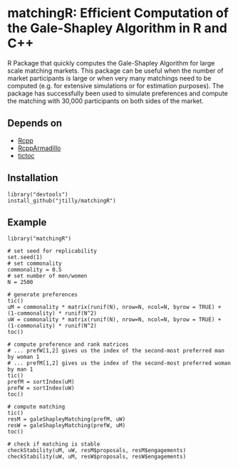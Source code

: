 # matchingR: Efficient Computation of the Gale-Shapley Algorithm in R and C++
R Package that quickly computes the Gale-Shapley Algorithm for large scale matching markets. This package can be useful when the number of market participants is large or when very many matchings need to be computed (e.g. for extensive simulations or for estimation purposes). The package has successfully been used to simulate preferences and compute the matching with 30,000 participants on both sides of the market.

## Depends on
* [Rcpp](http://cran.r-project.org/web/packages/Rcpp/index.html)
* [RcppArmadillo](http://cran.r-project.org/web/packages/RcppArmadillo/index.html)
* [tictoc](http://cran.r-project.org/web/packages/tictoc/index.html)

## Installation
```
library("devtools")
install_github("jtilly/matchingR")
```

## Example
```
library("matchingR")

# set seed for replicability
set.seed(1)
# set commonality
commonality = 0.5
# set number of men/women
N = 2500

# generate preferences
tic()
uM = commonality * matrix(runif(N), nrow=N, ncol=N, byrow = TRUE) + (1-commonality) * runif(N^2)
uW = commonality * matrix(runif(N), nrow=N, ncol=N, byrow = TRUE) + (1-commonality) * runif(N^2)
toc()

# compute preference and rank matrices
# ... prefW[1,2] gives us the index of the second-most preferred man by woman 1
# ... prefM[1,2] gives us the index of the second-most preferred woman by man 1
tic()
prefM = sortIndex(uM)
prefW = sortIndex(uW)
toc()

# compute matching
tic()
resM = galeShapleyMatching(prefM, uW)
resW = galeShapleyMatching(prefW, uM)
toc()

# check if matching is stable
checkStability(uM, uW, resM$proposals, resM$engagements)
checkStability(uW, uM, resW$proposals, resW$engagements)
```
